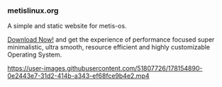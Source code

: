 ### metislinux.org

A simple and static website for metis-os.

[Download Now!](https://metislinux.org) and get the experience of performance focused super minimalistic, ultra smooth, resource efficient and highly customizable Operating System.

https://user-images.githubusercontent.com/51807726/178154890-0e2443e7-31d2-414b-a343-ef68fce9b4e2.mp4
